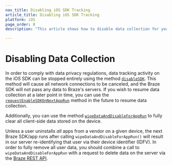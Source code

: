 ```yaml
---
nav_title: Disabling iOS SDK Tracking
article_title: Disabling iOS SDK Tracking
platform: iOS
page_order: 8
description: "This article shows how to disable data collection for your iOS application."

---
```


# Disabling Data Collection

In order to comply with data privacy regulations, data tracking activity on the iOS SDK can be stopped entirely using the method [`disableSDK`](http://appboy.github.io/appboy-ios-sdk/docs/interface_appboy.html#a8d3b78a98420713d8590ed63c9172733). This method will cause all network connections to be canceled, and the Braze SDK will not pass any data to Braze's servers. If you wish to resume data collection at a later point in time, you can use the [`requestEnableSDKOnNextAppRun`](http://appboy.github.io/appboy-ios-sdk/docs/interface_appboy.html#a781078a40a3db0de64ac82dcae3b595b) method in the future to resume data collection.

Additionally, you can use the method [`wipeDataAndDisableForAppRun`](http://appboy.github.io/appboy-ios-sdk/docs/interface_appboy.html#ac8d580f60ec0608cd91240a8a3aa23a3) to fully clear all client-side data stored on the device.

Unless a user uninstalls *all* apps from a vendor on a given device, the next Braze SDK/app runs after calling `wipeDataAndDisableForAppRun()` will result in our server re-identifying that user via their device identifier (IDFV). In order to fully remove all user data, you should combine a call to `wipeDataAndDisableForAppRun` with a request to delete data on the server via the [Braze REST API]({{site.baseurl}}/developer_guide/rest_api/user_data/#user-delete-endpoint).
